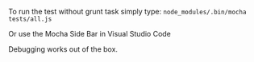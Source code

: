 To run the test without grunt task simply type:
`node_modules/.bin/mocha tests/all.js`

Or use the Mocha Side Bar in Visual Studio Code

Debugging works out of the box.

